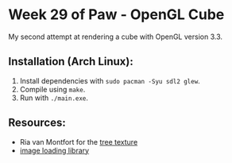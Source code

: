 # Week 29 of Paw - OpenGL Cube

My second attempt at rendering a cube with OpenGL version 3.3.

## Installation (Arch Linux):
1. Install dependencies with `sudo pacman -Syu sdl2 glew`.
2. Compile using `make`.
3. Run with `./main.exe`.

## Resources:
- Ria van Montfort for the [tree texture](https://opengameart.org/content/tree-texture)
- [image loading library](https://github.com/nothings/stb/blob/master/stb_image.h)

